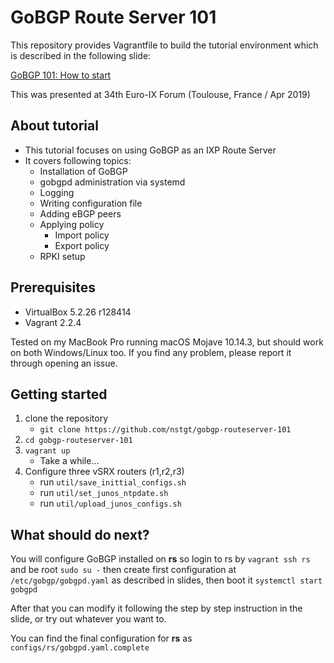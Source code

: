 # GoBGP Route Server 101

This repository provides Vagrantfile to build the tutorial environment which is described in the following slide:

[GoBGP 101: How to start](https://speakerdeck.com/nstgt/gobgp-101-how-to-start)

This was presented at 34th Euro-IX Forum (Toulouse, France / Apr 2019)


## About tutorial

- This tutorial focuses on using GoBGP as an IXP Route Server
- It covers following topics:
    - Installation of GoBGP
    - gobgpd administration via systemd
    - Logging
    - Writing configuration file
    - Adding eBGP peers
    - Applying policy
        - Import policy
        - Export policy
    - RPKI setup

## Prerequisites

- VirtualBox 5.2.26 r128414
- Vagrant 2.2.4

Tested on my MacBook Pro running  macOS Mojave 10.14.3, but should work on both Windows/Linux too. If you find any problem, please report it through opening an issue.


## Getting started

1. clone the repository
    - `git clone https://github.com/nstgt/gobgp-routeserver-101`
2. `cd gobgp-routeserver-101`
3. `vagrant up`
    - Take a while...
4. Configure three vSRX routers (r1,r2,r3)
    - run `util/save_inittial_configs.sh`
    - run `util/set_junos_ntpdate.sh`
    - run `util/upload_junos_configs.sh`

## What should do next?

You will configure GoBGP installed on **rs** so login to rs by `vagrant ssh rs` and be root `sudo su -` then create first configuration at `/etc/gobgp/gobgpd.yaml` as described in slides, then boot it `systemctl start gobgpd`

After that you can modify it following the step by step instruction in the slide, or try out whatever you want to.

You can find the final configuration for **rs** as `configs/rs/gobgpd.yaml.complete`